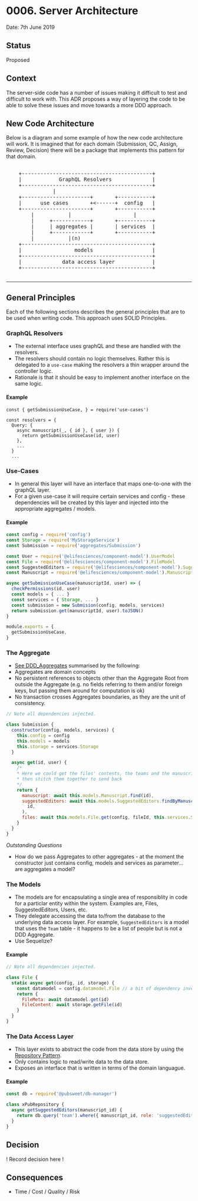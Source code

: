 # 0006. Server Architecture

Date: 7th June 2019

## Status

Proposed

## Context

The server-side code has a number of issues making it difficult to test and
difficult to work with. This ADR proposes a way of layering the code to be
able to solve these issues and move towards a more DDD approach.

## New Code Architecture

Below is a diagram and some example of how the new code architecture will work.
It is imagined that for each domain (Submission, QC, Assign, Review, Decision)
there will be a package that implements this pattern for that domain.

<pre>

    +------------------------------------------+
    |            GraphQL Resolvers             |
    +------------------------------------------+
               |
    +----------------------+       +-----------+
    |      use cases       +<------+  config   |
    +----------------------+       +-----------+
        |           |                    |
        |     +------------+       +-----------+
        |     | aggregates |       | services  |
        |     +------------+       +-----------+
        |           |(n)
    +------------------------------------------+
    |                 models                   |
    +------------------------------------------+
    |             data access layer            |
    +------------------------------------------+

</pre>

---

## General Principles

Each of the following sections describes the general principles that are to
be used when writing code. This approach uses SOLID Principles.

### GraphQL Resolvers

- The external interface uses graphQL and these are handled with the resolvers.
- The resolvers should contain no logic themselves. Rather this is delegated
  to a `use-case` making the resolvers a thin wrapper around the controller logic.
- Rationale is that it should be easy to implement another interface on the same
  logic.

#### Example

```
const { getSubmissionUseCase, } = require('use-cases')

const resolvers = {
  Query: {
    async manuscript(_, { id }, { user }) {
      return getSubmissionUseCase(id, user)
    },
    ...
  }
  ...
```

### Use-Cases

- In general this layer will have an interface that maps one-to-one with the
  graphQL layer.
- For a given use-case it will require certain services and config - these
  dependencies will be created by this layer and injected into the appropriate
  aggregates / models.

#### Example

```js
const config = require('config')
const Storage = require('MyStorageService')
const Submission = require('aggregates/Submission')

const User = require('@elifesciences/component-model').UserModel
const File = require('@elifesciences/component-model').FileModel
const SuggestedEditors = require('@elifesciences/component-model').SuggestedEditorsModel
const Manuscript = require('@elifesciences/component-model').ManuscriptModel

async getSubmissionUseCase(manuscriptId, user) => {
  checkPermissions(id, user)
  const models = { ... }
  const services = { Storage, ... }
  const submission = new Submision(config, models, services)
  return submission.get(manuscriptId, user).toJSON()
}

module.exports = {
  getSubmissionUseCase,
}
```

### The Aggregate

- [See DDD_Aggregates](https://www.martinfowler.com/bliki/DDD_Aggregate.html)
  summarised by the following:
- Aggregates are domain concepts
- No persistent references to objects other than the Aggregate Root from
  outside the Aggregate (e.g. no fields referring to them and/or
  foreign keys, but passing them around for computation is ok)
- No transaction crosses Aggregates boundaries, as they are the unit of
  consistency.

```js
// Note all dependencies injected.

class Submission {
  constructor(config, models, services) {
    this.config = config
    this.models = models
    this.storage = services.Storage
  }

  async get(id, user) {
    /*
    * Here we could get the files' contents, the teams and the manuscript
    * then stitch them together to send back
    */
    return {
      manuscript: await this.models.Manuscript.find(id),
      suggestedEditors: await this.models.SuggestedEditors.findByManuscriptId(
        id,
      ),
      files: await this.models.File.get(config, fileId, this.services.Storage),
    }
  }
}
```

_Outstanding Questions_

- How do we pass Aggregates to other aggregates - at the moment the constructor
  just contains config, models and services as parameter... are aggregates a model?

### The Models

- The models are for encapsulating a single area of responsiblity in code for a
  particlar entity within the system. Examples are, Files, SuggestedEditors,
  Users, etc.
- They delegate accessing the data to/from the database to the underlying
  data access layer. For example, `SuggestedEditors` is a model that uses the
  `Team` table - it happens to be a list of people but is not a DDD Aggregate.
- Use Sequelize?

#### Example

```js
// Note all dependencies injected.

class File {
  static async get(config, id, storage) {
    const datamodel = config.datamodel.File // a bit of dependency inversion?
    return {
      FileMeta: await datamodel.get(id)
      FileContent: await storage.getFile(id)
    }
  }
}
```

### The Data Access Layer

- This layer exists to abstract the code from the data store by using the
  [Repository Pattern](https://www.martinfowler.com/eaaCatalog/repository.html).
- Only contains logic to read/write data to the data store.
- Exposes an interface that is written in terms of the domain languague.

#### Example

```js
const db = require('@pubsweet/db-manager')

class xPubRepository {
  async getSuggestedEditors(manuscript_id) {
    return db.query('team').where({ manuscript_id, role: 'suggestedEditors' })
  }
}
```

## Decision

! Record decision here !

## Consequences

- Time / Cost / Quality / Risk
